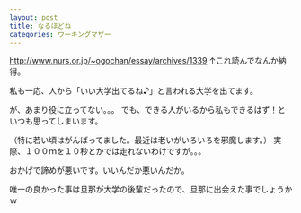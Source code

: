 ```yaml
---
layout: post
title: なるほどね
categories: ワーキングマザー
---
```


http://www.nurs.or.jp/~ogochan/essay/archives/1339
↑これ読んでなんか納得。

私も一応、人から「いい大学出てるね♪」と言われる大学を出てます。

が、あまり役に立ってない。。。
でも、できる人がいるから私もできるはず！といつも思ってしまいます。

（特に若い頃はがんばってました。最近は老いがいろいろを邪魔します。）
実際、１００ｍを１０秒とかでは走れないわけですが。。。

おかげで諦めが悪いです。いいんだか悪いんだか。

唯一の良かった事は旦那が大学の後輩だったので、旦那に出会えた事でしょうかｗ

